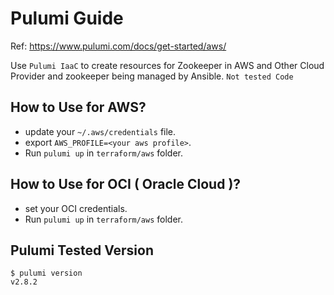 # Pulumi Guide
Ref: https://www.pulumi.com/docs/get-started/aws/

Use `Pulumi IaaC` to create resources for Zookeeper in AWS and Other Cloud Provider and zookeeper being managed by Ansible.
`Not tested Code`

## How to Use for AWS?
* update your `~/.aws/credentials` file.
* export `AWS_PROFILE=<your aws profile>`.
* Run `pulumi up` in `terraform/aws` folder.

## How to Use for OCI ( Oracle Cloud )?
* set your OCI credentials.
* Run `pulumi up` in `terraform/aws` folder.

## Pulumi Tested Version
```
$ pulumi version
v2.8.2
```